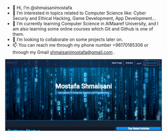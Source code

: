 - 👋 Hi, I’m @shmaisanimostafa
- 👀 I’m interested in topics related to Computer Science like: Cyber Securiy and Ethical Hacking, Game Development, App Development...
- 🌱 I’m currently learning Computer Science in AlMaaref University, and I am also learning some online courses which Git and Github is one of them.
- 💞️ I’m looking to collaborate on some projects later on.
- 📫 You can reach me through my phone number +96170185306 or through my Gmail shmaisanimostafa@gmail.com .

![Web Screenshot](./images/Web%20Screenshot.png)

<!---
shmaisanimostafa/shmaisanimostafa is a ✨ special ✨ repository because its `README.md` (this file) appears on your GitHub profile.
You can click the Preview link to take a look at your changes.
--->
